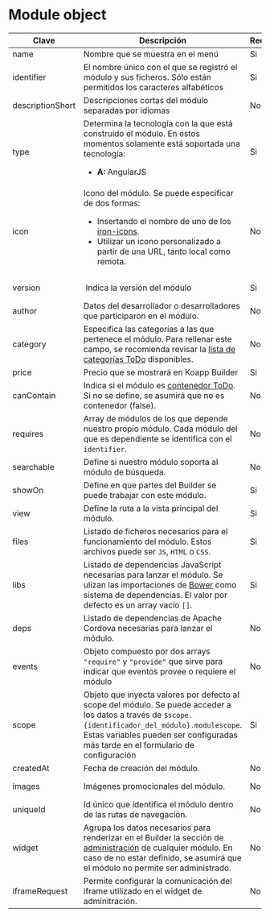 # Module object

| Clave | Descripción | Requerido | Formato |
| ----- | ----------- | --------- | ------- |
| name  | Nombre que se muestra en el menú | Si | String |
| identifier | El nombre único con el que se registró el módulo y sus ficheros. Sólo están permitidos los caracteres alfabéticos | Si | String  |
| descriptionShort | Descripciones cortas del módulo separadas por idiomas | No | Objeto de String  |
| type  | Determina la tecnología con la que está construido el módulo. En estos momentos solamente está soportada una tecnología: <ul><li>**A:** AngularJS</li></ul> | Si| String |
| icon  | Icono del módulo. Se puede especificar de dos formas: <ul><li>Insertando el nombre de uno de los [iron-icons](https://elements.polymer-project.org/bower_components/iron-icons/demo/index.html).</li> <li>Utilizar un icono personalizado a partir de una URL, tanto local como remota.</li></ul> | No | String o URL |
| version | Indica la versión del módulo | Si | [Semantic versioning](http://semver.org/) |
| author  | Datos del desarrollador o desarrolladores que participaron en el módulo. | No | String |
| category | Especifica las categorías a las que pertenece el módulo. Para rellenar este campo, se recomienda revisar la [lista de categorías ToDo]() disponibles. | No | Array de Strings |
| price | Precio que se mostrará en Koapp Builder | Si | [Price object](price-object.md) |
| canContain | Indica si el módulo es [contenedor ToDo](). Si no se define, se asumirá que no es contenedor (false). | No | Booleano |  
| requires | Array de módulos de los que depende nuestro propio módulo. Cada módulo del que es dependiente se identifica con el `identifier`.  | No | [Module requires object](module-requires-object.md) |
| searchable | Define si nuestro módulo soporta al módulo de búsqueda. | No | Booleano |
| showOn | Define en que partes del Builder se puede trabajar con este módulo. | Si | [ShowOn object](showon-object.md) |
| view   | Define la ruta a la vista principal del módulo.  | Si | URL |
| files  | Listado de ficheros necesarios para el funcionamiento del módulo. Estos archivos puede ser `JS`, `HTML` o `CSS`. | Si | Array de URLs |
| libs   | Listado de dependencias JavaScript necesarias para lanzar el módulo. Se ulizan las importaciones de [Bower](https://bower.io/) como sistema de dependencias. El valor por defecto es un array vacío `[]`. | Si | Array de [Lib object](lib-object.md) |
| deps   | Listado de dependencias de Apache Cordova necesarias para lanzar el módulo. | No | Array de String |
| events | Objeto compuesto por dos arrays `"require"` y `"provide"` que sirve para indicar que eventos provee o requiere el módulo  | No | Array de [Event object]() |
| scope  | Objeto que inyecta valores por defecto al scope del módulo. Se puede acceder a los datos a través de `$scope.{identificador_del_módulo}.modulescope`. Estas variables pueden ser configuradas más tarde en el formulario de configuración | Si | JSON |
| createdAt | Fecha de creación del módulo. | No | ISO Date |
| images   | Imágenes promocionales del módulo. | No | [Plugin images object](plugin-images-object.md) |
| uniqueId | Id único que identifica el módulo dentro de las rutas de navegación. | No | webview-vPXgu |
| widget   | Agrupa los datos necesarios para renderizar en el Builder la sección de [administración](../modules/widget.md) de cualquier módulo. En caso de no estar definido, se asumirá que el módulo no permite ser administrado. | No | [Widget object](widget-object.md) |
| iframeRequest | Permite configurar la comunicación del iframe utilizado en el widget de adminitración. | No | [IframeRequest object](iframeRequest-object.md) |
